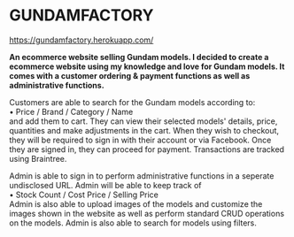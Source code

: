 # GUNDAMFACTORY

https://gundamfactory.herokuapp.com/

<strong>An ecommerce website selling Gundam models. I decided to create a ecommerce website using my knowledge and love for Gundam models. It comes with a customer ordering & payment functions as well as administrative functions.</strong>

Customers are able to search for the Gundam models according to: 
<br>
• Price / Brand / Category / Name 
<br>
and add them to cart. They can view their selected models' details, price, quantities and make adjustments in the cart. When they wish to checkout, they will be required to sign in with their account or via Facebook. Once they are signed in, they can proceed for payment. Transactions are tracked using Braintree. 



Admin is able to sign in to perform administrative functions in a seperate undisclosed URL. Admin will be able to keep track of <br>
• Stock Count / Cost Price / Selling Price 
<br>
Admin is also able to upload images of the models and customize the images shown in the website as well as perform standard CRUD operations on the models. Admin is also able to search for models using filters.
